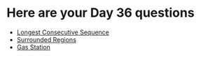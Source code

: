 # Here are your Day 36 questions
- <a href="https://leetcode.com/problems/longest-consecutive-sequence/">  Longest Consecutive Sequence</a>
- <a href="https://leetcode.com/problems/surrounded-regions/"> Surrounded Regions</a>
- <a href="https://leetcode.com/problems/gas-station/"> Gas Station</a>